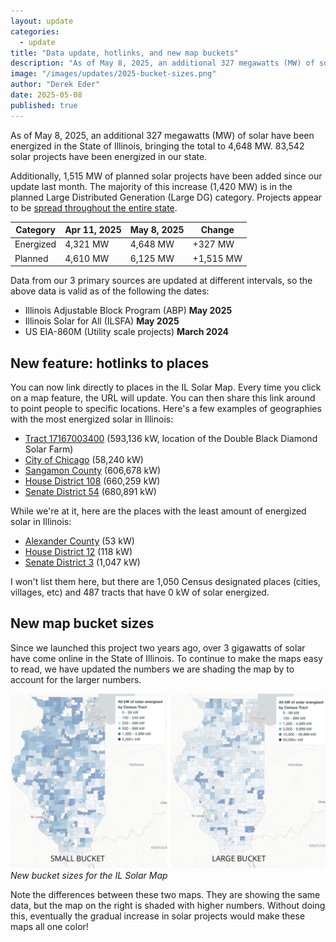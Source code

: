 ```yaml
---
layout: update
categories:
  - update
title: "Data update, hotlinks, and new map buckets"
description: "As of May 8, 2025, an additional 327 megawatts (MW) of solar have been energized in the State of Illinois, bringing the total to 4,648 MW. 83,542 solar projects have been energized in our state."
image: "/images/updates/2025-bucket-sizes.png"
author: "Derek Eder"
date: 2025-05-08
published: true
---
```


As of May 8, 2025, an additional 327 megawatts (MW) of solar have been energized in the State of Illinois, bringing the total to 4,648 MW. 83,542 solar projects have been energized in our state.

Additionally, 1,515 MW of planned solar projects have been added since our update last month. The majority of this increase (1,420 MW) is in the planned Large Distributed Generation (Large DG) category. Projects appear to be [spread throughout the entire state](/index.html#/?status=planned&category=dg_large_kw).

<table class='table'>
  <thead>
    <tr>
      <th>Category</th>
      <th>Apr 11, 2025</th>
      <th>May 8, 2025</th>
      <th>Change</th>
    </tr>
  </thead>
  <tbody>
    <tr>
      <td>Energized</td>
      <td>4,321 MW</td>
      <td>4,648 MW</td>
      <td>+327 MW</td>
    </tr>
    <tr>
      <td>Planned</td>
      <td>4,610 MW</td>
      <td>6,125 MW</td>
      <td>+1,515 MW</td>
    </tr>
  </tbody>
</table>

Data from our 3 primary sources are updated at different intervals, so the above data is valid as of the following the dates:

* Illinois Adjustable Block Program (ABP) **May 2025**
* Illinois Solar for All (ILSFA) **May 2025**
* US EIA-860M (Utility scale projects) **March 2024**

## New feature: hotlinks to places

You can now link directly to places in the IL Solar Map. Every time you click on a map feature, the URL will update. You can then share this link around to point people to specific locations. Here's a few examples of geographies with the most energized solar in Illinois:

* [Tract 17167003400](https://ilsolarmap.com/#/?geography=tracts&id=17167003400) (593,136 kW, location of the Double Black Diamond Solar Farm)
* [City of Chicago](https://ilsolarmap.com/#/?geography=places&id=Chicago%20city) (58,240 kW)
* [Sangamon County](https://ilsolarmap.com/#/?geography=counties&id=SANGAMON) (606,678 kW)
* [House District 108](https://ilsolarmap.com/#/?geography=il-house&id=108) (660,259 kW)
* [Senate District 54](https://ilsolarmap.com/#/?geography=il-senate&id=54) (680,891 kW)

While we're at it, here are the places with the least amount of energized solar in Illinois:

* [Alexander County](https://ilsolarmap.com/#/?geography=counties&id=ALEXANDER) (53 kW)
* [House District 12](https://ilsolarmap.com/#/?geography=il-house&id=12) (118 kW)
* [Senate District 3](https://ilsolarmap.com/#/?geography=il-senate&id=3)  (1,047 kW)

I won't list them here, but there are 1,050 Census designated places (cities, villages, etc) and 487 tracts that have 0 kW of solar energized.

## New map bucket sizes

Since we launched this project two years ago, over 3 gigawatts of solar have come online in the State of Illinois. To continue to make the maps easy to read, we have updated the numbers we are shading the map by to account for the larger numbers.

<p>
  <img src="/images/updates/2025-bucket-sizes.png" alt="New bucket sizes for the IL Solar Map" class="img-thumbnail" /><br /><em>New bucket sizes for the IL Solar Map</em>
</p>

Note the differences between these two maps. They are showing the same data, but the map on the right is shaded with higher numbers. Without doing this, eventually the gradual increase in solar projects would make these maps all one color!